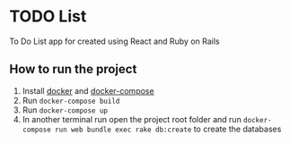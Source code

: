 # TODO List
To Do List app for created using React and Ruby on Rails

## How to run the project
1. Install [docker](https://docs.docker.com/engine/install/#server) and [docker-compose](https://docs.docker.com/compose/install/)
2. Run `docker-compose build`
3. Run `docker-compose up`
4. In another terminal run open the project root folder and run `docker-compose run web bundle exec rake db:create` to create the databases